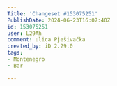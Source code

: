```yaml
---
Title: 'Changeset #153075251'
PublishDate: 2024-06-23T16:07:40Z
id: 153075251
user: L29Ah
comment: ulica Pješivačka
created_by: iD 2.29.0
tags:
- Montenegro
- Bar

---
```


